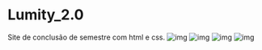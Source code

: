 # Lumity_2.0
 Site de conclusão de semestre com html e css.
 ![img](https://github.com/luizlopes12/Lumity/blob/main/Screenshot_75.png)
 ![img](https://github.com/luizlopes12/Lumity/blob/main/Screenshot_76.png)
 ![img](https://github.com/luizlopes12/Lumity/blob/main/Screenshot_77.png)
 ![img](https://github.com/luizlopes12/Lumity/blob/main/Screenshot_78.png)
